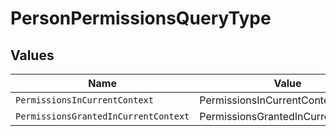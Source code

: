 # PersonPermissionsQueryType


## Values

| Name                                 | Value                                |
| ------------------------------------ | ------------------------------------ |
| `PermissionsInCurrentContext`        | PermissionsInCurrentContext          |
| `PermissionsGrantedInCurrentContext` | PermissionsGrantedInCurrentContext   |